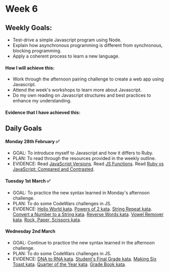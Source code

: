 # Week 6

## Weekly Goals:
- Test-drive a simple Javascript program using Node.
- Explain how asynchronous programming is different from synchronous, blocking programming.
- Apply a coherent process to learn a new language.

#### How I will achieve this:
- Work through the afternoon pairing challenge to create a web app using Javascript.
- Attend the week's workshops to learn more about Javascript.
- Do my own reading on Javascript structures and best practices to enhance my understanding.

#### Evidence that I have achieved this:



## Daily Goals

#### Monday 28th February ✅
- GOAL: To introduce myself to Javascript and how it differs to Ruby.
- PLAN: To read through the resources provided in the weekly outline.
- EVIDENCE: Read [JavaScript Versions](https://www.codecademy.com/article/javascript-versions). Read [JS Functions](https://github.com/makersacademy/course/blob/main/pills/js_functions.md). Read [Ruby vs JavaScript: Compared and Contrasted](https://careerkarma.com/blog/ruby-vs-javascript/#:~:text=In%20short%2C%20Ruby%20is%20an,one%20languages%20on%20the%20web.).


#### Tuesday 1st March ✅
- GOAL: To practice the new syntax learned in Monday's afternoon challenge.
- PLAN: To do some CodeWars challenges in JS.
- EVIDENCE: [Hello World kata](https://www.codewars.com/kata/523b4ff7adca849afe000035/train/javascript). [Powers of 2 kata](https://www.codewars.com/kata/57a083a57cb1f31db7000028/train/javascript). [String Repeat kata](https://www.codewars.com/kata/57a0e5c372292dd76d000d7e/train/javascript). [Convert a Number to a String kata](https://www.codewars.com/kata/5265326f5fda8eb1160004c8/train/javascript). [Reverse Words kata](https://www.codewars.com/kata/51c8991dee245d7ddf00000e/train/javascript). [Vowel Remover kata](https://www.codewars.com/kata/5547929140907378f9000039/train/javascript). [Rock, Paper, Scissors kata](https://www.codewars.com/kata/5672a98bdbdd995fad00000f/train/javascript).


#### Wednesday 2nd March 
- GOAL: Continue to practice the new syntax learned in the afternoon challenge.
- PLAN: To do some CodeWars challenges in JS.
- EVIDENCE: [DNA to RNA kata](https://www.codewars.com/kata/5556282156230d0e5e000089/train/javascript). [Student's Final Grade kata](https://www.codewars.com/kata/5ad0d8356165e63c140014d4/train/javascript). [Making Six Toast kata](https://www.codewars.com/kata/5834fec22fb0ba7d080000e8). [Quarter of the Year kata](https://www.codewars.com/kata/5ce9c1000bab0b001134f5af/train/javascript). [Grade Book kata](https://www.codewars.com/kata/55cbd4ba903825f7970000f5/train/javascript). 